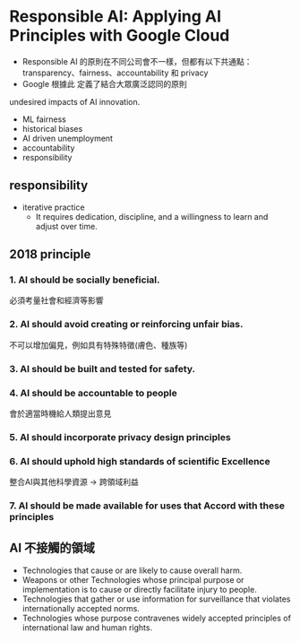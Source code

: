 # Responsible AI: Applying AI Principles with Google Cloud

- Responsible AI 的原則在不同公司會不一樣，但都有以下共通點： transparency、fairness、accountability 和 privacy
- Google 根據此 定義了結合大眾廣泛認同的原則

 undesired impacts of AI innovation.
 - ML fairness
 - historical biases
 - AI driven unemployment
 - accountability
 - responsibility

 ## responsibility
- iterative practice
   - It requires dedication, discipline, and a willingness to learn and adjust over time.

## 2018 principle
### 1. AI should be socially beneficial.
必須考量社會和經濟等影響

### 2. AI should avoid creating or reinforcing unfair bias.
不可以增加偏見，例如具有特殊特徵(膚色、種族等)

### 3. AI should be built and tested for safety.

### 4. AI should be accountable to people 
會於適當時機給人類提出意見

### 5. AI should incorporate privacy design principles

### 6. AI should uphold high standards of scientific Excellence
整合AI與其他科學資源 -> 跨領域利益

### 7. AI should be made available for uses that Accord with these principles


## AI 不接觸的領域
- Technologies that cause or are likely to cause overall harm.
- Weapons or other Technologies whose principal purpose or implementation is to cause or directly facilitate injury to people.
- Technologies that gather or use information for surveillance that violates internationally accepted norms.
- Technologies whose purpose contravenes widely accepted principles of international law and human rights.





